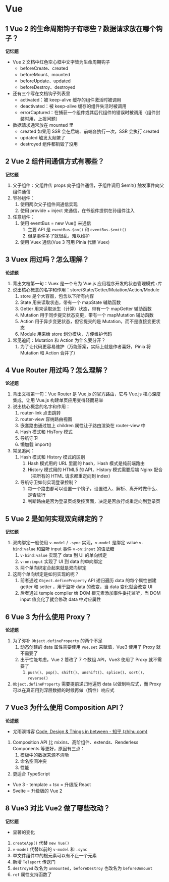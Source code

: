 # Vue

## 1 Vue 2 的生命周期钩子有哪些？数据请求放在哪个钩子？

**记忆题**

- Vue 2 文档中红色空心框中文字皆为生命周期钩子
  - beforeCreate、created
  - beforeMount、mounted
  - beforeUpdate、updated
  - beforeDestroy、destroyed
- 还有三个写在文档钩子列表里
  - activated：被 keep-alive 缓存的组件激活时被调用
  - deactivated：被 keep-alive 缓存的组件失活时被调用
  - errorCaptured：在捕获一个组件或其后代组件的错误时被调用（组件封装时用，上报问题）
- 数据请求通常放在 mounted 里
  - created 如果用 SSR 会在后端、前端各执行一次，SSR 会执行 created
  - updated 触发太频繁了
  - destroyed 组件都销毁了没用

## 2 Vue 2 组件间通信方式有哪些？

**记忆题**

1. 父子组件：父组件传 props 向子组件通信，子组件调用 $emit() 触发事件向父组件通信
2. 爷孙组件：
   1. 使用两次父子组件间通信实现
   2. 使用 provide + inject 来通信，在爷组件提供在孙组件注入
3. 任意组件：
   1. 使用 eventBus = new Vue() 来通信
      1. 主要 API 是 `eventBus.$on()` 和 `eventBus.$emit()`
      2. 但是事件多了就很乱，难以维护
   2. 使用 Vuex 通信(Vue 3 可用 Pinia 代替 Vuex)

## 3 Vuex 用过吗？怎么理解？

**论述题**

1. 背出文档第一句：Vuex 是一个专为 Vue.js 应用程序开发的状态管理模式+库
2. 说出核心概念的名字和作用：store/State/Getter/Mutation/Action/Module
   1. store 是个大容器，包含以下所有内容
   2. State 用来读取状态，带有一个 mapState 辅助函数
   3. Getter 用来读取派生（计算）状态，带有一个 mapGetter 辅助函数
   4. Mutation 用于同步提交状态变更，带有一个 mapMutation 辅助函数
   5. Action 用于异步变更状态，但它提交的是 Mutation，而不是直接变更状态
   6. Module 用来给 store 划分模块，方便维护代码
3. 常见追问：Mutation 和 Action 为什么要分开？
   1. 为了让代码更容易维护（万能答案，实际上就是作者喜好，Pinia 将 Mutation 和 Action 合并了）

## 4 Vue Router 用过吗？怎么理解？

**论述题**

1.  背出文档第一句：Vue Router 是 Vue.js 的官方路由，它与 Vue.js 核心深度集成，让用 Vue.js 构建单页应用变得轻而易举
2.  说出核心概念的名字和作用：
    1.  router-link 点击跳转
    2.  router-view 容纳路由视图
    3.  嵌套路由通过加上 children 属性让子路由渲染在 router-view 中
    4.  Hash 模式和 HisTory 模式
    5.  导航守卫
    6.  懒加载 import()
3.  常见追问：
    1.  Hash 模式和 History 模式的区别
        1.  Hash 模式用的 URL 里面的 hash，Hash 模式是纯前端路由
        2.  History 模式用的 HTML5 的 API，History 模式需要后端 Nginx 配合（把所有的 HTML 请求都重定向到 index）
    2.  导航守卫如何实现登录控制？
        1. 每一个路由都可以设置一个钩子，设置进入、解析、离开时做什么、是否放行
        2. 判断路由是否为登录页或受控页面，决定是否放行或重定向到登录页

## 5 Vue 2 是如何实现双向绑定的？

**记忆题**

1. 双向绑定一般使用 `v-model` / `.sync` 实现，`v-model` 是绑定 value `v-bind:value` 和监听 input 事件 `v-on:input` 的语法糖
   1. `v-bind:value` 实现了 data 到 UI 的单向绑定
   2. `v-on:input` 实现了 UI 到 data 的单向绑定
   3. 两个单向绑定合起来就是双向绑定
2. 这两个单向绑定是如何实现的呢？
   1. 前者通过 `Object.defineProperty` API 递归遍历 data 的每个属性创建 getter 和 setter ，用于监听 data 的改变，当 data 变化就会改变 UI
   2. 后者通过 temple compiler 给 DOM 根元素添加事件委托监听，当 DOM input 值变化了就会修改 data 中对应属性

## 6 Vue 3 为什么使用 Proxy？

**论述题**

1. 为了弥补 `Object.defineProperty` 的两个不足
   1. 动态创建的 data 属性需要使用 `Vue.set` 来赋值，Vue3 使用了 Proxy 就不需要了
   2. 出于性能考虑，Vue 2 篡改了 7 个数组 API，Vue3 使用了 Proxy 就不需要了
      1. `push()`、`pop()`、`shift()`、`unshift()`、`splice()`、`sort()`、`reverse()`
2. `Object.defineProperty` 需要提前递归地遍历 data 以做到响应式，而 Proxy 可以在真正用到深层数据的时候再做（惰性）响应式

## 7 Vue3 为什么使用 Composition API？

**论述题**

- 尤雨溪博客 [Code, Design & Things in between - 知乎 (zhihu.com)](https://zhuanlan.zhihu.com/evanyou)

1. Composition API 比 mixins、高阶组件、extends、Renderless Components 等更好，原因有三点：
   1. 模板中的数据来源不清晰
   2. 命名空间冲突
   3. 性能
2. 更适合 TypeScript

- Vue 3 - template + tsx = 升级版 React
- Svelte = 升级版的 Vue 2

## 8 Vue3 对比 Vue2 做了哪些改动？

**记忆题**

- 显著的变化

1. `createApp()` 代替 `new Vue()`
2. `v-model` 代替以前的 `v-model` 和 `.sync`
3. 单文件组件中的根元素可以有不止一个元素
4. 新增 `Teleport` 传送门
5. `destroyed` 改名为 `unmounted`，`beforeDestroy` 也改名为 `beforeUnmount`
6. `ref` 属性支持函数了
